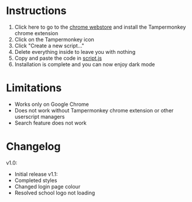 # Instructions
1. Click here to go to the [chrome webstore](https://chrome.google.com/webstore/detail/tampermonkey/dhdgffkkebhmkfjojejmpbldmpobfkfo?hl=en) and install the Tampermonkey chrome extension
2. Click on the Tampermonkey icon
3. Click "Create a new script..."
4. Delete everything inside to leave you with nothing
5. Copy and paste the code in [script.js](script.js)
6. Installation is complete and you can now enjoy dark mode


# Limitations
* Works only on Google Chrome
* Does not work without Tampermonkey chrome extension or other userscript managers
* Search feature does not work

# Changelog
v1.0: 
* Initial release
v1.1: 
* Completed styles
* Changed login page colour
* Resolved school logo not loading
